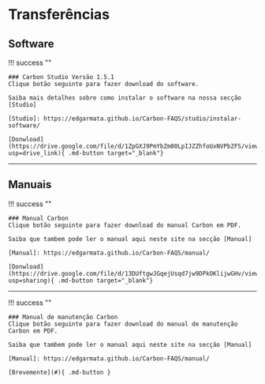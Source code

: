# Transferências

## Software

!!! success ""

    ### Carbon Studio Versão 1.5.1
    Clique botão seguinte para fazer download do software.
    
    Saiba mais detalhes sobre como instalar o software na nossa secção [Studio]

    [Studio]: https://edgarmata.github.io/Carbon-FAQS/studio/instalar-software/

    [Donwload](https://drive.google.com/file/d/1ZpGXJ9PmYbZm80LpIJZZhfoUxNVPbZFS/view?usp=drive_link){ .md-button target="_blank"}   

---

## Manuais

!!! success ""

    ### Manual Carbon
    Clique botão seguinte para fazer download do manual Carbon em PDF.
    
    Saiba que tambem pode ler o manual aqui neste site na secção [Manual]

    [Manual]: https://edgarmata.github.io/Carbon-FAQS/manual/

    [Donwload](https://drive.google.com/file/d/13DUftgwJGqejUsqd7jw9DPkOKlijwGHv/view?usp=sharing){ .md-button target="_blank"}

---

!!! success ""

    ### Manual de manutenção Carbon
    Clique botão seguinte para fazer download do manual de manutenção Carbon em PDF.
    
    Saiba que tambem pode ler o manual aqui neste site na secção [Manual]

    [Manual]: https://edgarmata.github.io/Carbon-FAQS/manual/

    [Brevemente](#){ .md-button }
